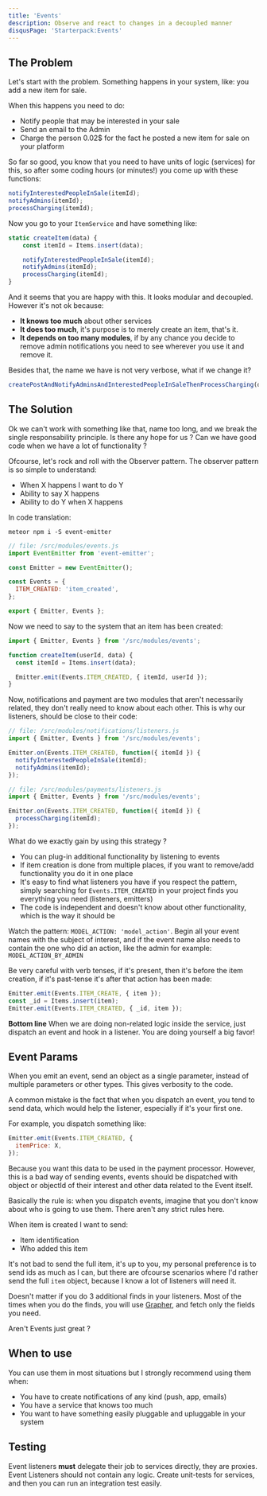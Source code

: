 ```yaml
---
title: 'Events'
description: Observe and react to changes in a decoupled manner
disqusPage: 'Starterpack:Events'
---
```


## The Problem

Let's start with the problem. Something happens in your system, like: you add a new item for sale.

When this happens you need to do:

- Notify people that may be interested in your sale
- Send an email to the Admin
- Charge the person 0.02$ for the fact he posted a new item for sale on your platform

So far so good, you know that you need to have units of logic (services) for this, so after some coding hours (or minutes!) you come up with these functions:

```js
notifyInterestedPeopleInSale(itemId);
notifyAdmins(itemId);
processCharging(itemId);
```

Now you go to your `ItemService` and have something like:

```js
static createItem(data) {
    const itemId = Items.insert(data);

    notifyInterestedPeopleInSale(itemId);
    notifyAdmins(itemId);
    processCharging(itemId);
}
```

And it seems that you are happy with this. It looks modular and decoupled. However it's not ok because:

- **It knows too much** about other services
- **It does too much**, it's purpose is to merely create an item, that's it.
- **It depends on too many modules**, if by any chance you decide to remove admin notifications you need to see wherever you use it and remove it.

Besides that, the name we have is not very verbose, what if we change it?

```js
createPostAndNotifyAdminsAndInterestedPeopleInSaleThenProcessCharging(data);
```

## The Solution

Ok we can't work with something like that, name too long, and we break the single responsability principle.
Is there any hope for us ?
Can we have good code when we have a lot of functionality ?

Ofcourse, let's rock and roll with the Observer pattern. The observer pattern is so simple to understand:

- When X happens I want to do Y
- Ability to say X happens
- Ability to do Y when X happens

In code translation:

```
meteor npm i -S event-emitter
```

```js
// file: /src/modules/events.js
import EventEmitter from 'event-emitter';

const Emitter = new EventEmitter();

const Events = {
  ITEM_CREATED: 'item_created',
};

export { Emitter, Events };
```

Now we need to say to the system that an item has been created:

```js
import { Emitter, Events } from '/src/modules/events';

function createItem(userId, data) {
  const itemId = Items.insert(data);

  Emitter.emit(Events.ITEM_CREATED, { itemId, userId });
}
```

Now, notifications and payment are two modules that aren't necessarily related, they don't really need to know about each other.
This is why our listeners, should be close to their code:

```js
// file: /src/modules/notifications/listeners.js
import { Emitter, Events } from '/src/modules/events';

Emitter.on(Events.ITEM_CREATED, function({ itemId }) {
  notifyInterestedPeopleInSale(itemId);
  notifyAdmins(itemId);
});
```

```js
// file: /src/modules/payments/listeners.js
import { Emitter, Events } from '/src/modules/events';

Emitter.on(Events.ITEM_CREATED, function({ itemId }) {
  processCharging(itemId);
});
```

What do we exactly gain by using this strategy ?

- You can plug-in additional functionality by listening to events
- If item creation is done from multiple places, if you want to remove/add functionality you do it in one place
- It's easy to find what listeners you have if you respect the pattern, simply searching for `Events.ITEM_CREATED` in your project finds you everything you need (listeners, emitters)
- The code is independent and doesn't know about other functionality, which is the way it should be

Watch the pattern: `MODEL_ACTION: 'model_action'`. Begin all your event names with the subject of interest, and if the event name
also needs to contain the one who did an action, like the admin for example: `MODEL_ACTION_BY_ADMIN`

Be very careful with verb tenses, if it's present, then it's before the item creation, if it's past-tense it's after that action has been made:

```js
Emitter.emit(Events.ITEM_CREATE, { item });
const _id = Items.insert(item);
Emitter.emit(Events.ITEM_CREATED, { _id, item });
```

**Bottom line**
When we are doing non-related logic inside the service, just dispatch an event and hook in a listener. You are doing yourself a big favor!

## Event Params

When you emit an event, send an object as a single parameter, instead of multiple parameters or other types.
This gives verbosity to the code.

A common mistake is the fact that when you dispatch an event, you tend to send data,
which would help the listener, especially if it's your first one.

For example, you dispatch something like:

```js
Emitter.emit(Events.ITEM_CREATED, {
  itemPrice: X,
});
```

Because you want this data to be used in the payment processor. However, this is a bad way of sending events, events should be dispatched with object or objectId of their interest and other data related to the Event itself.

Basically the rule is: when you dispatch events, imagine that you don't know about who is going to use them. There aren't any strict rules here.

When item is created I want to send:

- Item identification
- Who added this item

It's not bad to send the full item, it's up to you, my personal preference is to send ids as much as I can, but there
are ofcourse scenarios where I'd rather send the full `item` object, because I know a lot of listeners will need it.

Doesn't matter if you do 3 additional finds in your listeners. Most of the times when you do the finds, you will use [Grapher](http://grapher.cultofcoders.com), and fetch only the fields you need.

Aren't Events just great ?

## When to use

You can use them in most situations but I strongly recommend using them when:

- You have to create notifications of any kind (push, app, emails)
- You have a service that knows too much
- You want to have something easily pluggable and upluggable in your system

## Testing

Event listeners **must** delegate their job to services directly, they are proxies. Event Listeners should not contain any logic. Create unit-tests for services, and then you can run an integration test easily.
